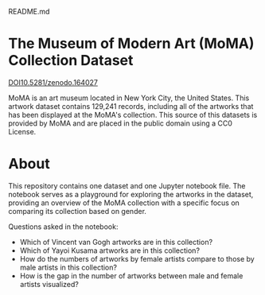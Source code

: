 README.md
# The Museum of Modern Art (MoMA) Collection Dataset
[DOI10.5281/zenodo.164027](https://zenodo.org/records/164027)

MoMA is an art museum located in New York City, the United States. This artwork dataset contains 129,241 records, including all of the artworks that has been displayed at the MoMA's collection. This source of this datasets is provided by MoMA and are placed in the public domain using a CC0 License.

# About 

This repository contains one dataset and one Jupyter notebook file. 
The notebook serves as a playground for exploring the artworks in the dataset, 
providing an overview of the MoMA collection with a specific focus on comparing its collection based on gender.

Questions asked in the notebook:
- Which of Vincent van Gogh artworks are in this collection?
- Which of Yayoi Kusama artworks are in this collection?
- How do the numbers of artworks by female artists compare to those by male artists in this collection?
- How is the gap in the number of artworks between male and female artists visualized?

